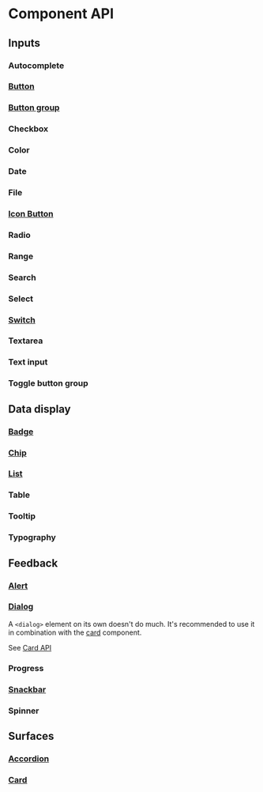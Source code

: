 # Component API

## Inputs

### Autocomplete

### [Button](/components/inputs/button)

<!--@include: ./components/inputs/button-api.md -->

### [Button group](/components/inputs/button-group)

<!--@include: ./components/inputs/button-group-api.md -->

### Checkbox

<!--@include: ./components/inputs/checkbox-radio-api.md -->

### Color

### Date

### File

### [Icon Button](/components/inputs/icon-button)

<!--@include: ./components/inputs/icon-button-api.md -->

### Radio

### Range

### Search

### Select

### [Switch](/components/inputs/switch-api.md)

<!--@include: ./components/inputs/switch-api.md -->

### Textarea

### Text input

### Toggle button group

## Data display

### [Badge](/components/data-display/badge)

<!--@include: ./components/data-display/badge-api.md -->

### [Chip](/components/data-display/chip)

<!--@include: ./components/data-display/chip-api.md -->

### [List](/components/data-display/list)

<!--@include: ./components/data-display/list-api.md -->

### Table

### Tooltip

### Typography

## Feedback

### [Alert](/components/feedback/alert)

<!--@include: ./components/feedback/alert-api.md -->

### [Dialog](/components/feedback/dialog)

A `<dialog>` element on its own doesn't do much. It's recommended to use it in combination with the [card](/components/surfaces/card) component.

See [Card API](#card)

### Progress

### [Snackbar](/components/feedback/snackbar)

<!--@include: ./components/feedback/snackbar-api.md -->

### Spinner

## Surfaces

### [Accordion](/components/surfaces/accordion)

<!--@include: ./components/surfaces/accordion-api.md -->

### [Card](/components/surfaces/card)

<!--@include: ./components/surfaces/card-api.md -->
